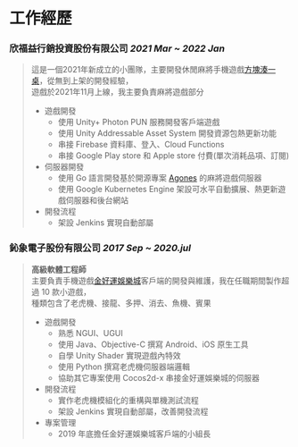 # 工作經歷

### **欣福益行銷投資股份有限公司** *2021 Mar ~ 2022 Jan*
> 這是一個2021年新成立的小團隊，主要開發休閒麻將手機遊戲[方塊湊一桌](https://www.facebook.com/CubeMahjong/)，從無到上架的開發經驗，<br/>
遊戲於2021年11月上線，我主要負責麻將遊戲部分
> - 遊戲開發
>   - 使用 Unity+ Photon PUN 服務開發客戶端遊戲
>   - 使用 Unity Addressable Asset System 開發資源包熱更新功能
>   - 串接 Firebase 資料庫、登入、Cloud Functions
>   - 串接 Google Play store 和 Apple store 付費(單次消耗品項、訂閱) 
> - 伺服器開發
>   - 使用 Go 語言開發基於開源專案 [Agones](https://agones.dev/site/) 的麻將遊戲伺服器
>   - 使用 Google Kubernetes Engine 架設可水平自動擴展、熱更新遊戲伺服器和後台網站
> - 開發流程
>   - 架設 Jenkins 實現自動部屬

### **鈊象電子股份有限公司**  *2017 Sep ~ 2020.jul*
> **高級軟體工程師**  
> 主要負責手機遊戲[金好運娛樂城](https://www.goodluck777.com/)客戶端的開發與維護，我在任職期間製作超過 10 款小遊戲，<br/>
種類包含了老虎機、接龍、多押、消去、魚機、賓果
> - 遊戲開發
>   - 熟悉 NGUI、UGUI
>   - 使用 Java、Objective-C 撰寫 Android、iOS 原生工具
>   - 自學 Unity Shader 實現遊戲內特效
>   - 使用 Python 撰寫老虎機伺服器端邏輯
>   - 協助其它專案使用 Cocos2d-x 串接金好運娛樂城的伺服器
> - 開發流程
>   - 實作老虎機模組化的重構與單機測試流程
>   - 架設 Jenkins 實現自動部屬，改善開發流程
> - 專案管理
>   - 2019 年底擔任金好運娛樂城客戶端的小組長
